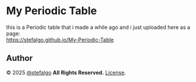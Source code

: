 # My Periodic Table
this is a Periodic table that i made a while ago and i just uploaded here as a page:\
https://stefalgo.github.io/My-Periodic-Table

## Author
&copy; 2025 [@stefalgo](https://github.com/stefalgo) **All Rights Reserved.** [License](./LICENSE.md).
